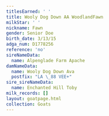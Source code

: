 ```yaml
---
titlesEarned: ' '
title: Wooly Dog Down AA WoodlandFawn
milkStar: ' '
nickname: Fawn
gender: Senior Doe
birth_date: 3/13/15
adga_num: D1778256
reference: 'no'
sireNameData:
  name: Alpenglade Farm Apache
damNameData:
  name: Wooly Dog Down Ava
  postfix: "LA \_88 VEE+"
sire_sireNameData:
  name: Enchanted Hill Toby
milk_records: []
layout: goatpage.html
collection: Goats
---
```


